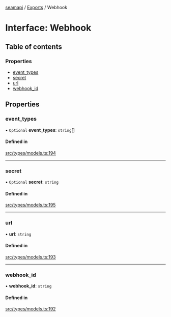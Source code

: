 [seamapi](../README.md) / [Exports](../modules.md) / Webhook

# Interface: Webhook

## Table of contents

### Properties

- [event\_types](Webhook.md#event_types)
- [secret](Webhook.md#secret)
- [url](Webhook.md#url)
- [webhook\_id](Webhook.md#webhook_id)

## Properties

### event\_types

• `Optional` **event\_types**: `string`[]

#### Defined in

[src/types/models.ts:194](https://github.com/hello-seam/seamapi-javascript/blob/main/src/types/models.ts#L194)

___

### secret

• `Optional` **secret**: `string`

#### Defined in

[src/types/models.ts:195](https://github.com/hello-seam/seamapi-javascript/blob/main/src/types/models.ts#L195)

___

### url

• **url**: `string`

#### Defined in

[src/types/models.ts:193](https://github.com/hello-seam/seamapi-javascript/blob/main/src/types/models.ts#L193)

___

### webhook\_id

• **webhook\_id**: `string`

#### Defined in

[src/types/models.ts:192](https://github.com/hello-seam/seamapi-javascript/blob/main/src/types/models.ts#L192)
